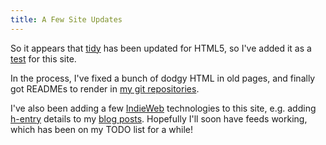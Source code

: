 ```yaml
---
title: A Few Site Updates
---
```


So it appears that [tidy](https://github.com/htacg/tidy-html5) has been updated for HTML5, so I've added it as a [test](/git/chriswarbo-net/branches/master/tests/tidy_html5.raw.html) for this site.

In the process, I've fixed a bunch of dodgy HTML in old pages, and finally got READMEs to render in [my git repositories](/projects/repos/).

I've also been adding a few [IndieWeb](https://indiewebcamp.com/) technologies to this site, e.g. adding [h-entry](http://microformats.org/wiki/h-entry) details to my [blog posts](/blog.html). Hopefully I'll soon have feeds working, which has been on my TODO list for a while!

